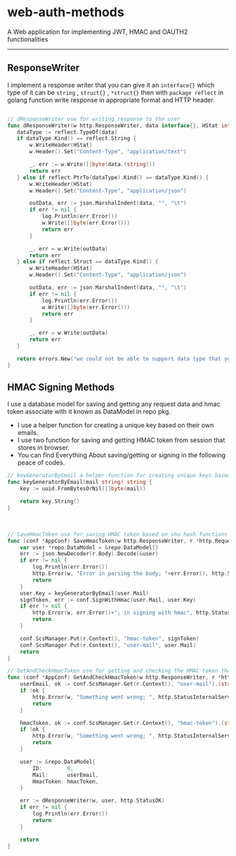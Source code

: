 # web-auth-methods
 A Web application for implementing JWT, HMAC and OAUTH2 functionalities

***

## ResponseWriter
I implement a response writer that you can give it an ``` interface{} ``` which type of it can be ``` string ``` , ``` struct{} ``` ,
 ``` *struct{} ``` then with ``` package reflect ``` in golang function write response in appropriate format and HTTP header.
 
 ```go
 
 // dResponseWriter use for writing response to the user
func dResponseWriter(w http.ResponseWriter, data interface{}, HStat int) error {
	dataType := reflect.TypeOf(data)
	if dataType.Kind() == reflect.String {
		w.WriteHeader(HStat)
		w.Header().Set("Content-Type", "application/text")

		_, err := w.Write([]byte(data.(string)))
		return err
	} else if reflect.PtrTo(dataType).Kind() == dataType.Kind() {
		w.WriteHeader(HStat)
		w.Header().Set("Content-Type", "application/json")

		outData, err := json.MarshalIndent(data, "", "\t")
		if err != nil {
			log.Println(err.Error())
			w.Write([]byte(err.Error()))
			return err
		}

		_, err = w.Write(outData)
		return err
	} else if reflect.Struct == dataType.Kind() {
		w.WriteHeader(HStat)
		w.Header().Set("Content-Type", "application/json")

		outData, err := json.MarshalIndent(data, "", "\t")
		if err != nil {
			log.Println(err.Error())
			w.Write([]byte(err.Error()))
			return err
		}

		_, err = w.Write(outData)
		return err
	}

	return errors.New("we could not be able to support data type that you passed")
}
 
 ```

## HMAC Signing Methods
 I use a database model for saving and getting any request data and hmac token 
 associate with it known as DataModel in repo pkg.<br>
 - I use a helper function for creating a unique key based on their own emails.
 - I use two function for saving and getting HMAC token from session that stores in browser.
 - You can find Everything About saving/getting or signing in the following peace of codes. 

```go
// keyGeneratorByEmail a helper function for creating unique keys based on users emails
func keyGeneratorByEmail(mail string) string {
	key := uuid.FromBytesOrNil([]byte(mail))

	return key.String()
}
 ```
<br>

```go
// SaveHmacToken use for saving HMAC token based on sha hash functions for user
func (conf *AppConf) SaveHmacToken(w http.ResponseWriter, r *http.Request) {
	var user *repo.DataModel = &repo.DataModel{}
	err := json.NewDecoder(r.Body).Decode(&user)
	if err != nil {
		log.Println(err.Error())
		http.Error(w, "Error in parsing the body; "+err.Error(), http.StatusInternalServerError)
		return
	}
	user.Key = keyGeneratorByEmail(user.Mail)
	signToken, err := conf.SignWithHmac(user.Mail, user.Key)
	if err != nil {
		http.Error(w, err.Error()+"; in signing with hmac", http.StatusInternalServerError)
		return
	}

	conf.ScsManager.Put(r.Context(), "hmac-token", signToken)
	conf.ScsManager.Put(r.Context(), "user-mail", user.Mail)
	return
}

// GetAndCheckHmacToken use for getting and checking the HMAC token that we store it in cookies
func (conf *AppConf) GetAndCheckHmacToken(w http.ResponseWriter, r *http.Request) {
	userEmail, ok := conf.ScsManager.Get(r.Context(), "user-mail").(string)
	if !ok {
		http.Error(w, "Something went wrong; ", http.StatusInternalServerError)
		return
	}

	hmacToken, ok := conf.ScsManager.Get(r.Context(), "hmac-token").(string)
	if !ok {
		http.Error(w, "Something went wrong; ", http.StatusInternalServerError)
		return
	}

	user := &repo.DataModel{
		ID:        0,
		Mail:      userEmail,
		HmacToken: hmacToken,
	}

	err := dResponseWriter(w, user, http.StatusOK)
	if err != nil {
		log.Println(err.Error())
		return
	}

	return
}
```
